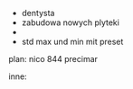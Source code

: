 - dentysta
- zabudowa nowych plyteki
- 
- std max und min mit preset

plan:
nico
844
precimar


inne:
